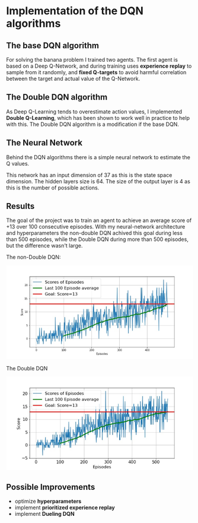 # Implementation of the DQN algorithms

## The base DQN algorithm

For solving the banana problem I trained two agents. The first agent is based on a Deep Q-Network, and during training uses **experience replay** to sample from it randomly, and **fixed Q-targets** to avoid harmful correlation between the target and actual value of the Q-Network.

## The Double DQN algorithm

As Deep Q-Learning tends to overestimate action values, I implemented **Double Q-Learning**, which has been shown to work well in practice to help with this. The Double DQN algorithm is a modification if the base DQN.

## The Neural Network

Behind the DQN algorithms there is a simple neural network to estimate the Q values.

This network has an input dimension of 37 as this is the state space dimension. The hidden layers size is 64. The size of the output layer is 4 as this is the number of possible actions.

## Results

The goal of the project was to train an agent to achieve an average score of +13 over 100 consecutive episodes. With my neural-network architecture and hyperparameters the non-double DQN achived this goal during less than 500 episodes, while the Double DQN during more than 500 episodes, but the difference wasn't large.

The non-Double DQN:

![Result-Simple](https://github.com/sinusgamma/DRL-Banana-Navigation/blob/master/result_simple.jpg)

The Double DQN

![Result-Double](https://github.com/sinusgamma/DRL-Banana-Navigation/blob/master/result_double.jpg)

## Possible Improvements

* optimize **hyperparameters**
* implement **prioritized experience replay**
* implement **Dueling DQN**